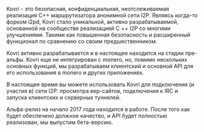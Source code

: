 Kovri - это безопасная, конфиденциальная, неотслеживаемая реализация C++ маршрутизатора анонимной сети I2P. Являясь когда-то форком i2pd, Kovri стало уникальной, активно разрабатываемой, основанной на сообществе реализацией C ++ I2P со многими улучшениями. Такими как повышенная безопасность и расширенный функционал по сравнению со своим предшественником.

Kovri активно разрабатывается и в настоящее  находится на стадии пре-альфы. Kovri еще не интегрирован с monero, но, помимо нескольких основных функций, мы разрабатываем клиентский и основной API для его использования в monero и других приложениях.

В настоящее время вы можете использовать Kovri для подключения (и участия в) сети I2P: просмотра eep-сайтов, подключения к IRC и запуска клиентских и серверных туннелей.

Альфа-релиз на начало 2017 года находится в работе. После того как будет обеспечено должное качество, и API будет полностью реализован, мы выпустим бета-версию.
